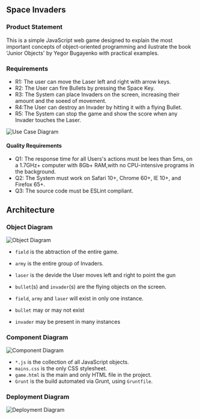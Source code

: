 ## Space Invaders

### Product Statement

This is a simple JavaScript web game designed to explain the most important concepts of object-oriented programming and ilustrate the book 'Junior Objects' by Yegor Bugayenko with practical examples.

### Requirements

- R1: The user can move the Laser left and right with arrow keys.
- R2: The User can fire Bullets by pressing the Space Key.
- R3: The System can place Invaders on the screen, increasing their amount and the soeed of movement.
- R4:The User can destroy an Invader by hitting it with a flying Bullet.
- R5: The System can stop the game and show the score when any Invader touches the Laser.

![Use Case Diagram](https://user-images.githubusercontent.com/25412194/135713471-6e3341d5-0b50-45d2-9f2b-4f89b7713107.png)

#### Quality Requirements

- Q1: The response time for all Users's actions must be lees than 5ms, on a 1.7GHz+ computer with 8Gb+ RAM,with no CPU-intensive programs in the background.
- Q2: The System must work on Safari 10+, Chrome 60+, IE 10+, and Firefox 65+.
- Q3: The source code must be ESLint compliant.

## Architecture

### Object Diagram

![Object Diagram](https://user-images.githubusercontent.com/25412194/135713432-b74e0c10-6709-4785-865a-f835a16b46a7.png)

- `field` is the abtraction of the entire game.
- `army` is the entire group of Invaders.
- `laser` is the devide the User moves left and right to point the gun
- `bullet`(s) and `invader`(s) are the flying objects on the screen.

- `field`, `army` and `laser` will exist in only one instance.
- `bullet` may or may not exist
- `invader` may be present in many instances

### Component Diagram

![Component Diagram](https://user-images.githubusercontent.com/25412194/135713665-6afb25bd-c24c-47a0-8efe-a46d0a95bfa2.png)

- `*.js` is the collection of all JavaScript objects.
- `mains.css` is the only CSS stylesheet.
- `game.html` is the main and only HTML file in the project.
- `Grunt` is the build automated via Grunt, using `Gruntfile`.

### Deployment Diagram

![Deployment Diagram](https://user-images.githubusercontent.com/25412194/135714271-38a106b3-4be7-4b55-bd56-25d97325185f.png)
